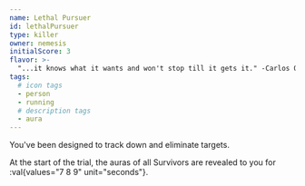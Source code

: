 ```yaml
---
name: Lethal Pursuer
id: lethalPursuer
type: killer
owner: nemesis
initialScore: 3
flavor: >-
  "...it knows what it wants and won't stop till it gets it." -Carlos Oliveira
tags:
  # icon tags
  - person
  - running
  # description tags
  - aura
---
```


You've been designed to track down and eliminate targets.

At the start of the trial, the auras of all Survivors are revealed to you for :val{values="7 8 9" unit="seconds"}.